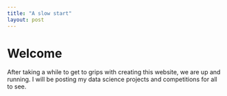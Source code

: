 ```yaml
---
title: "A slow start"
layout: post
---
```


# Welcome

After taking a while to get to grips with creating this website, we are up and running. I will be posting my data science projects and competitions for all to see.
